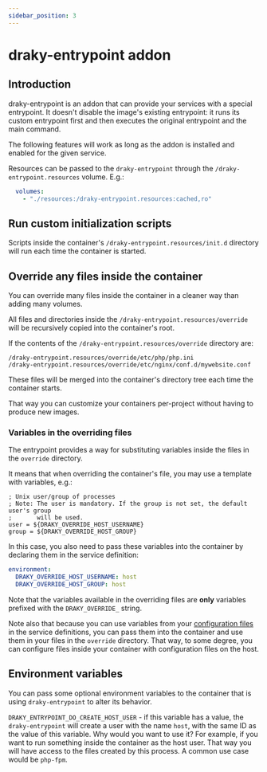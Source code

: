 ```yaml
---
sidebar_position: 3
---
```


# draky-entrypoint addon

## Introduction
draky-entrypoint is an addon that can provide your services with a special entrypoint. It doesn't disable the image's
existing entrypoint: it runs its custom entrypoint first and then executes the original entrypoint and the main command.

The following features will work as long as the addon is installed and enabled for the given service.

Resources can be passed to the `draky-entrypoint` through the `/draky-entrypoint.resources` volume. E.g.:
```yaml
  volumes:
    - "./resources:/draky-entrypoint.resources:cached,ro"
```

## Run custom initialization scripts
Scripts inside the container's `/draky-entrypoint.resources/init.d` directory will run each time the container
is started.

## Override any files inside the container

You can override many files inside the container in a cleaner way than adding many volumes.

All files and directories inside the `/draky-entrypoint.resources/override` will be recursively
copied into the container's root.

If the contents of the `/draky-entrypoint.resources/override` directory are:

```
/draky-entrypoint.resources/override/etc/php/php.ini
/draky-entrypoint.resources/override/etc/nginx/conf.d/mywebsite.conf
```

These files will be merged into the container's directory tree each time the container starts.

That way you can customize your containers per-project without having to produce new images.

### Variables in the overriding files

The entrypoint provides a way for substituting variables inside the files in the `override` directory.

It means that when overriding the container's file, you may use a template with variables, e.g.:

```
; Unix user/group of processes
; Note: The user is mandatory. If the group is not set, the default user's group
;       will be used.
user = ${DRAKY_OVERRIDE_HOST_USERNAME}
group = ${DRAKY_OVERRIDE_HOST_GROUP}
```

In this case, you also need to pass these variables into the container by declaring them in the service definition:

```yaml
environment:
  DRAKY_OVERRIDE_HOST_USERNAME: host
  DRAKY_OVERRIDE_HOST_GROUP: host
```

Note that the variables available in the overriding files are **only** variables prefixed with the `DRAKY_OVERRIDE_`
string.

Note also that because you can use variables from your [configuration files](/docs/reference/configuration-files) in the service definitions,
you can pass them into the container and use them in your files in the `override` directory. That way, to some degree,
you can configure files inside your container with configuration files on the host.

## Environment variables

You can pass some optional environment variables to the container that is using `draky-entrypoint` to alter its behavior.

`DRAKY_ENTRYPOINT_DO_CREATE_HOST_USER` - if this variable has a value, the `draky-entrypoint` will create a user with the name `host`,
with the same ID as the value of this variable. Why would you want to use it? For example, if you want to run something inside the
container as the host user. That way you will have access to the files created by this process. A common use case would be `php-fpm`.